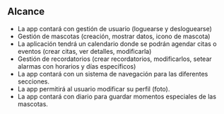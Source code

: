 ## Alcance

- La app contará con gestión de usuario (loguearse y desloguearse)
- Gestión de mascotas (creación, mostrar datos, icono de mascota)
- La aplicación tendrá un calendario donde se podrán agendar citas o eventos (crear citas, ver detalles, modificarla)
- Gestión de recordatorios (crear recordatorios, modificarlos, setear alarmas con horarios y días específicos)
- La app contará con un sistema de navegación para las diferentes secciones.
- La app permitirá al usuario modificar su perfil (foto).
- La app contará con diario para guardar momentos especiales de las mascotas.
